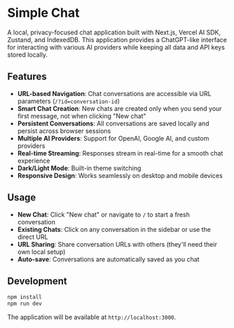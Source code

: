 # Simple Chat

A local, privacy-focused chat application built with Next.js, Vercel AI SDK, Zustand, and IndexedDB. This application provides a ChatGPT-like interface for interacting with various AI providers while keeping all data and API keys stored locally.

## Features

- **URL-based Navigation**: Chat conversations are accessible via URL parameters (`/?id=conversation-id`)
- **Smart Chat Creation**: New chats are created only when you send your first message, not when clicking "New chat"
- **Persistent Conversations**: All conversations are saved locally and persist across browser sessions
- **Multiple AI Providers**: Support for OpenAI, Google AI, and custom providers
- **Real-time Streaming**: Responses stream in real-time for a smooth chat experience
- **Dark/Light Mode**: Built-in theme switching
- **Responsive Design**: Works seamlessly on desktop and mobile devices

## Usage

- **New Chat**: Click "New chat" or navigate to `/` to start a fresh conversation
- **Existing Chats**: Click on any conversation in the sidebar or use the direct URL
- **URL Sharing**: Share conversation URLs with others (they'll need their own local setup)
- **Auto-save**: Conversations are automatically saved as you chat

## Development

```bash
npm install
npm run dev
```

The application will be available at `http://localhost:3000`.
